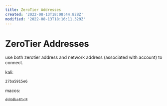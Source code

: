 ```yaml
---
title: ZeroTier Addresses
created: '2022-08-13T18:08:44.828Z'
modified: '2022-08-13T18:16:11.329Z'
---
```


# ZeroTier Addresses

use both zerotier address and network address (associated with account) to connect.

kali:
```
27ba5915e6
```

macos:
```
dd4dba81c8
```

